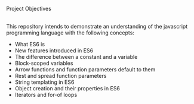 Project Objectives<br><br>

This repository intends to demonstrate an understanding of the javascript programming language with the following concepts:<br>
* What ES6 is<br>
* New features introduced in ES6<br>
* The difference between a constant and a variable<br>
* Block-scoped variables<br>
* Arrow functions and function parameters default to them<br>
* Rest and spread function parameters<br>
* String templating in ES6<br>
* Object creation and their properties in ES6<br>
* Iterators and for-of loops

